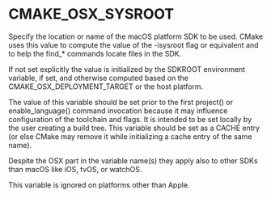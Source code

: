   

# CMAKE_OSX_SYSROOT  
Specify the location or name of the macOS platform SDK to be used.
CMake uses this value to compute the value of the -isysroot flag
or equivalent and to help the find_* commands locate files in
the SDK.  

If not set explicitly the value is initialized by the SDKROOT
environment variable, if set, and otherwise computed based on the
CMAKE_OSX_DEPLOYMENT_TARGET or the host platform.  

The value of this variable should be set prior to the first
project() or enable_language() command invocation
because it may influence configuration of the toolchain and flags.
It is intended to be set locally by the user creating a build tree.
This variable should be set as a CACHE entry (or else CMake may
remove it while initializing a cache entry of the same name).  

Despite the OSX part in the variable name(s) they apply also to
other SDKs than macOS like iOS, tvOS, or watchOS.  

This variable is ignored on platforms other than Apple.  

